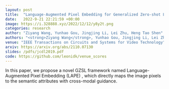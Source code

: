 ```yaml
---
layout: post
title:  "Language-Augmented Pixel Embedding for Generalized Zero-shot Learning"
date:   2022-9-21 22:21:59 +00:00
image: https://i.328888.xyz/2022/12/12/y8y2t.png
categories: research
author: "Ziyang Wang, Yunhao Gou, Jingjing Li, Lei Zhu, Heng Tao Shen"
authors: "<strong>Ziyang Wang</strong>, Yunhao Gou, Jingjing Li, Lei Zhu, Heng Tao Shen"
venue: "IEEE Transactions on Circuits and Systems for Video Technology"
arxiv: https://arxiv.org/abs/2110.07130 
slides: /pdfs/jcdl2019.pdf
code: https://github.com/leonidk/venue_scores 
---
```

In this paper, we propose a novel GZSL framework named Language-Augmented Pixel Embedding (LAPE) , which directly maps the image pixels to the semantic attributes with cross-modal guidance.
